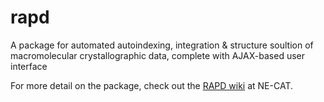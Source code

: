 # rapd

A package for automated autoindexing, integration & structure soultion of macromolecular crystallographic data, complete with AJAX-based user interface

For more detail on the package, check out the [RAPD wiki](https://rapd.nec.aps.anl.gov/wiki) at NE-CAT.

